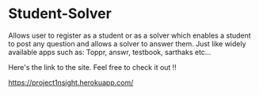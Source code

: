 # Student-Solver

Allows user to register as a student or as a solver which enables a student to post any question and allows a solver to answer them. Just like widely available apps such as: Toppr, answr, testbook, sarthaks etc...

Here's the link to the site. Feel free to check it out !!

https://project1nsight.herokuapp.com/
